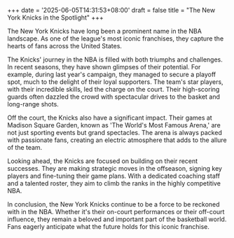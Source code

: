 +++
date = '2025-06-05T14:31:53+08:00'
draft = false
title = "The New York Knicks in the Spotlight"
+++

The New York Knicks have long been a prominent name in the NBA landscape. As one of the league's most iconic franchises, they capture the hearts of fans across the United States.

The Knicks' journey in the NBA is filled with both triumphs and challenges. In recent seasons, they have shown glimpses of their potential. For example, during last year's campaign, they managed to secure a playoff spot, much to the delight of their loyal supporters. The team's star players, with their incredible skills, led the charge on the court. Their high-scoring guards often dazzled the crowd with spectacular drives to the basket and long-range shots.

Off the court, the Knicks also have a significant impact. Their games at Madison Square Garden, known as 'The World's Most Famous Arena,' are not just sporting events but grand spectacles. The arena is always packed with passionate fans, creating an electric atmosphere that adds to the allure of the team.

Looking ahead, the Knicks are focused on building on their recent successes. They are making strategic moves in the offseason, signing key players and fine-tuning their game plans. With a dedicated coaching staff and a talented roster, they aim to climb the ranks in the highly competitive NBA.

In conclusion, the New York Knicks continue to be a force to be reckoned with in the NBA. Whether it's their on-court performances or their off-court influence, they remain a beloved and important part of the basketball world. Fans eagerly anticipate what the future holds for this iconic franchise.